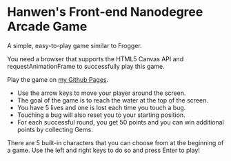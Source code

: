 # Hanwen's Front-end Nanodegree Arcade Game

A simple, easy-to-play game similar to Frogger.

You need a browser that supports the HTML5 Canvas API and requestAnimationFrame to successfully play this game.

Play the game on [my Github Pages](http://sporeventexplosion.github.io/frontend-nanodegree-arcade-game/index.html).

* Use the arrow keys to move your player around the screen.
* The goal of the game is to reach the water at the top of the screen.
* You have 5 lives and one is lost each time you touch a bug.
* Touching a bug will also reset you to your starting position.
* For each successful round, you get 50 points and you can win additional points by collecting Gems.

There are 5 built-in characters that you can choose from at the beginning of a game. Use the left and right keys to do so and press Enter to play!
